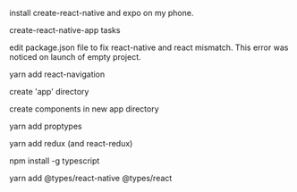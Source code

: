 install create-react-native and expo on my phone.

<configuration ensues...>

create-react-native-app tasks

edit package.json file to fix react-native and react mismatch.  This error was noticed on launch of empty project.

yarn add react-navigation

create 'app' directory

create components in new app directory

yarn add proptypes

yarn add redux (and react-redux)

npm install -g typescript

yarn add @types/react-native @types/react
